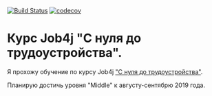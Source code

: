 [![Build Status](https://travis-ci.org/JelenaKar/job4j.svg?branch=master)](https://travis-ci.org/JelenaKar/job4j)
[![codecov](https://codecov.io/gh/JelenaKar/job4j/branch/master/graph/badge.svg)](https://codecov.io/gh/JelenaKar/job4j)

# Курс Job4j "С нуля до трудоустройства".
Я прохожу обучение по курсу Job4j ["С нуля до трудоустройства"](https://job4j.ru/courses/java_with_zero_to_job.html).

Планирую достичь уровня "Middle" к августу-сентябрю 2019 года.